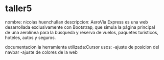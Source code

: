 # taller5
nombre: nicolas huenchullan
descripcion: AeroVia Express es una web desarrollada exclusivamente con Bootstrap, que simula la página principal de una aerolínea para la búsqueda y reserva de vuelos, paquetes turísticos, hoteles, autos y seguros.

documentacion ia
herramienta utilizada:Cursor
usos:
-ajuste de posicion del navbar
-ajuste de colores de la web
